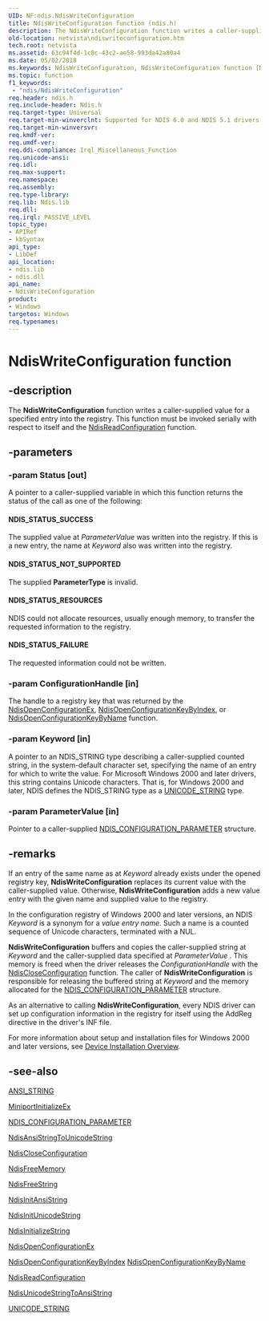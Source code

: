 ```yaml
---
UID: NF:ndis.NdisWriteConfiguration
title: NdisWriteConfiguration function (ndis.h)
description: The NdisWriteConfiguration function writes a caller-supplied value for a specified entry into the registry. This function must be invoked serially with respect to itself and the NdisReadConfiguration function.
old-location: netvista\ndiswriteconfiguration.htm
tech.root: netvista
ms.assetid: 63c94f4d-1c8c-43c2-ae58-993da42a80a4
ms.date: 05/02/2018
ms.keywords: NdisWriteConfiguration, NdisWriteConfiguration function [Network Drivers Starting with Windows Vista], ndis/NdisWriteConfiguration, ndis_configuration_ref_7d603433-49ed-46d5-8a57-000c06d83d4a.xml, netvista.ndiswriteconfiguration
ms.topic: function
f1_keywords:
 - "ndis/NdisWriteConfiguration"
req.header: ndis.h
req.include-header: Ndis.h
req.target-type: Universal
req.target-min-winverclnt: Supported for NDIS 6.0 and NDIS 5.1 drivers (see    NdisWriteConfiguration (NDIS   5.1)) in Windows Vista. Supported for NDIS 5.1 drivers (see    NdisWriteConfiguration (NDIS   5.1)) in Windows XP.
req.target-min-winversvr: 
req.kmdf-ver: 
req.umdf-ver: 
req.ddi-compliance: Irql_Miscellaneous_Function
req.unicode-ansi: 
req.idl: 
req.max-support: 
req.namespace: 
req.assembly: 
req.type-library: 
req.lib: Ndis.lib
req.dll: 
req.irql: PASSIVE_LEVEL
topic_type:
- APIRef
- kbSyntax
api_type:
- LibDef
api_location:
- ndis.lib
- ndis.dll
api_name:
- NdisWriteConfiguration
product:
- Windows
targetos: Windows
req.typenames: 
---
```


# NdisWriteConfiguration function


## -description


The 
  <b>NdisWriteConfiguration</b> function writes a caller-supplied value for a specified entry into the
  registry. This function must be invoked serially with respect to itself and the <a href="https://docs.microsoft.com/windows-hardware/drivers/ddi/ndis/nf-ndis-ndisreadconfiguration">NdisReadConfiguration</a> function.


## -parameters




### -param Status [out]

A pointer to a caller-supplied variable in which this function returns the status of the call as
     one of the following:
     





#### NDIS_STATUS_SUCCESS

The supplied value at 
       <i>ParameterValue</i> was written into the registry. If this is a new entry, the name at 
       <i>Keyword</i> also was written into the registry.



#### NDIS_STATUS_NOT_SUPPORTED

The supplied 
       <b>ParameterType</b> is invalid.



#### NDIS_STATUS_RESOURCES

NDIS could not allocate resources, usually enough memory, to transfer the requested information
       to the registry.



#### NDIS_STATUS_FAILURE

The requested information could not be written.


### -param ConfigurationHandle [in]

The handle to a registry key that was returned by the 
     <a href="https://docs.microsoft.com/windows-hardware/drivers/devtest/ndis-ndisopenconfigurationex">NdisOpenConfigurationEx</a>, 
     <a href="https://docs.microsoft.com/windows-hardware/drivers/ddi/ndis/nf-ndis-ndisopenconfigurationkeybyindex">
     NdisOpenConfigurationKeyByIndex</a>, or 
     <a href="https://docs.microsoft.com/windows-hardware/drivers/ddi/ndis/nf-ndis-ndisopenconfigurationkeybyname">
     NdisOpenConfigurationKeyByName</a> function.


### -param Keyword [in]

A pointer to an NDIS_STRING type describing a caller-supplied counted string, in the
     system-default character set, specifying the name of an entry for which to write the value. For
     Microsoft Windows 2000 and later drivers, this string contains Unicode characters. That is, for Windows
     2000 and later, NDIS defines the NDIS_STRING type as a 
     <a href="https://docs.microsoft.com/windows/desktop/api/ntdef/ns-ntdef-_unicode_string">UNICODE_STRING</a> type.


### -param ParameterValue [in]

Pointer to a caller-supplied 
     <a href="https://docs.microsoft.com/windows-hardware/drivers/ddi/ndis/ns-ndis-_ndis_configuration_parameter">
     NDIS_CONFIGURATION_PARAMETER</a> structure.


## -remarks



If an entry of the same name as at 
    <i>Keyword</i> already exists under the opened registry key, 
    <b>NdisWriteConfiguration</b> replaces its current value with the caller-supplied value. Otherwise, 
    <b>NdisWriteConfiguration</b> adds a new value entry with the given name and supplied value to the
    registry.

In the configuration registry of Windows 2000 and later versions, an NDIS 
    <i>Keyword</i> is a synonym for a
    <i>value entry name</i>. Such a name is a counted sequence of Unicode characters, terminated with a
    NUL.

<b>NdisWriteConfiguration</b> buffers and copies the caller-supplied string at 
    <i>Keyword</i> and the caller-supplied data specified at 
    <i>ParameterValue</i> . This memory is freed when the driver releases the 
    <i>ConfigurationHandle</i> with the 
    <a href="https://docs.microsoft.com/windows-hardware/drivers/ddi/ndis/nf-ndis-ndiscloseconfiguration">NdisCloseConfiguration</a> function.
    The caller of 
    <b>NdisWriteConfiguration</b> is responsible for releasing the buffered string at 
    <i>Keyword</i> and the memory allocated for the 
    <a href="https://docs.microsoft.com/windows-hardware/drivers/ddi/ndis/ns-ndis-_ndis_configuration_parameter">
    NDIS_CONFIGURATION_PARAMETER</a> structure.

As an alternative to calling 
    <b>NdisWriteConfiguration</b>, every NDIS driver can set up configuration information in the registry for
    itself using the AddReg directive in the driver's INF file.

For more information about setup and installation files for Windows 2000 and later versions, see 
    <a href="https://docs.microsoft.com/windows-hardware/drivers/install/overview-of-device-and-driver-installation">Device Installation
    Overview</a>.




## -see-also




<a href="https://docs.microsoft.com/windows/desktop/api/ntdef/ns-ntdef-_string">ANSI_STRING</a>



<a href="https://docs.microsoft.com/windows-hardware/drivers/ddi/ndis/nc-ndis-miniport_initialize">MiniportInitializeEx</a>



<a href="https://docs.microsoft.com/windows-hardware/drivers/ddi/ndis/ns-ndis-_ndis_configuration_parameter">NDIS_CONFIGURATION_PARAMETER</a>



<a href="https://docs.microsoft.com/windows-hardware/drivers/ddi/ndis/nf-ndis-ndisansistringtounicodestring">
   NdisAnsiStringToUnicodeString</a>



<a href="https://docs.microsoft.com/windows-hardware/drivers/ddi/ndis/nf-ndis-ndiscloseconfiguration">NdisCloseConfiguration</a>



<a href="https://docs.microsoft.com/windows-hardware/drivers/ddi/ndis/nf-ndis-ndisfreememory">NdisFreeMemory</a>



<a href="https://docs.microsoft.com/windows-hardware/drivers/ddi/ndis/nf-ndis-ndisfreestring">NdisFreeString</a>



<a href="https://docs.microsoft.com/windows-hardware/drivers/ddi/ndis/nf-ndis-ndisinitansistring">NdisInitAnsiString</a>



<a href="https://docs.microsoft.com/windows-hardware/drivers/ddi/ndis/nf-ndis-ndisinitunicodestring">NdisInitUnicodeString</a>



<a href="https://docs.microsoft.com/windows-hardware/drivers/ddi/ndis/nf-ndis-ndisinitializestring">NdisInitializeString</a>



<a href="https://docs.microsoft.com/windows-hardware/drivers/devtest/ndis-ndisopenconfigurationex">NdisOpenConfigurationEx</a>



<a href="https://docs.microsoft.com/windows-hardware/drivers/ddi/ndis/nf-ndis-ndisopenconfigurationkeybyindex">
   NdisOpenConfigurationKeyByIndex</a>



<a href="https://docs.microsoft.com/windows-hardware/drivers/ddi/ndis/nf-ndis-ndisopenconfigurationkeybyname">
   NdisOpenConfigurationKeyByName</a>



<a href="https://docs.microsoft.com/windows-hardware/drivers/ddi/ndis/nf-ndis-ndisreadconfiguration">NdisReadConfiguration</a>



<a href="https://docs.microsoft.com/windows-hardware/drivers/ddi/ndis/nf-ndis-ndisunicodestringtoansistring">
   NdisUnicodeStringToAnsiString</a>



<a href="https://docs.microsoft.com/windows/desktop/api/ntdef/ns-ntdef-_unicode_string">UNICODE_STRING</a>
 

 


